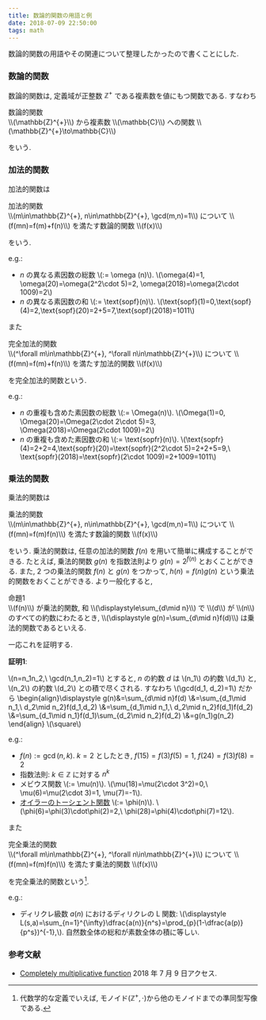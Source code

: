 ```yaml
---
title: 数論的関数の用語と例
date: 2018-07-09 22:50:00
tags: math
---
```


数論的関数の用語やその関連について整理したかったので書くことにした.

### 数論的関数

数論的関数は, 定義域が正整数 $\mathbb{Z}^{+}$ である複素数を値にもつ関数である.
すなわち

<div class="panel panel-default">
  <div class="panel-heading def"><a class="disabled">数論的関数</a></div>
  <div class="panel-body">
  \\(\mathbb{Z}^{+}\\) から複素数 \\(\mathbb{C}\\) への関数
  \\(\mathbb{Z}^{+}\to\mathbb{C}\\)
  </div>
</div>

をいう.

### 加法的関数

加法的関数は

<div class="panel panel-default">
  <div class="panel-heading def"><a class="disabled">加法的関数</a></div>
  <div class="panel-body">
  \\(m\in\mathbb{Z}^{+}, n\in\mathbb{Z}^{+}, \gcd(m,n)=1\\) について
  \\(f(mn)=f(m)+f(n)\\) を満たす数論的関数 \\(f(x)\\)
  </div>
</div>

をいう.

e.g.:

* $n$ の異なる素因数の総数 \\(:= \omega (n)\\). \\(\omega(4)=1, \omega(20)=\omega(2^2\cdot 5)=2, \omega(2018)=\omega(2\cdot 1009)=2\\)
* $n$ の異なる素因数の和 \\(:= \text{sopf}(n)\\). \\(\text{sopf}(1)=0,\text{sopf}(4)=2,\text{sopf}(20)=2+5=7,\text{sopf}(2018)=1011\\)

また

<div class="panel panel-default">
  <div class="panel-heading def"><a class="disabled">完全加法的関数</a></div>
  <div class="panel-body">
  \\(^\forall m\in\mathbb{Z}^{+}, ^\forall n\in\mathbb{Z}^{+}\\) について
  \\(f(mn)=f(m)+f(n)\\) を満たす加法的関数 \\(f(x)\\)
  </div>
</div>

を完全加法的関数という.

e.g.:

* $n$ の重複も含めた素因数の総数 \\(:= \Omega(n)\\). \\(\Omega(1)=0, \Omega(20)=\Omega(2\cdot 2\cdot 5)=3, \Omega(2018)=\Omega(2\cdot 1009)=2\\)
* $n$ の重複も含めた素因数の和 \\(:= \text{sopfr}(n)\\). \\(\text{sopfr}(4)=2+2=4,\text{sopfr}(20)=\text{sopfr}(2^2\cdot 5)=2+2+5=9,\\
\text{sopfr}(2018)=\text{sopfr}(2\cdot 1009)=2+1009=1011\\)

### 乗法的関数

乗法的関数は

<div class="panel panel-default">
  <div class="panel-heading def"><a class="disabled">乗法的関数</a></div>
  <div class="panel-body">
  \\(m\in\mathbb{Z}^{+}, n\in\mathbb{Z}^{+}, \gcd(m,n)=1\\) について
  \\(f(mn)=f(m)f(n)\\) を満たす数論的関数 \\(f(x)\\)
  </div>
</div>

をいう. 乗法的関数は, 任意の加法的関数 $f(n)$ を用いて簡単に構成することができる.
たとえば, 乗法的関数 $g(n)$ を指数法則より $g(n)=2^{f(n)}$ とおくことができる.
また, $2$ つの乗法的関数 $f(n)$ と $g(n)$ をつかって, $h(n)=f(n)g(n)$ という乗法的関数をおくことができる. より一般化すると,

<div class="panel panel-default">
  <div class="panel-heading prop"><a class="disabled">命題1</a></div>
  <div class="panel-body">
\\(f(n)\\) が乗法的関数, 和 \\(\displaystyle\sum_{d\mid n}\\) で \\(d\\) が \\(n\\) のすべての約数にわたるとき, \\(\displaystyle g(n)=\sum_{d\mid n}f(d)\\) は乗法的関数であるといえる. 
  </div>
</div>

一応これを証明する.

**証明1**:<br>

\\(n=n_1n_2,\ \gcd(n_1,n_2)=1\\) とすると,
$n$ の約数 $d$ は \\(n_1\\) の約数 \\(d_1\\) と, \\(n_2\\) の約数 \\(d_2\\)
との積で尽くされる.
すなわち \\(\gcd(d_1, d_2)=1\\) だから
\begin{align}\displaystyle
g(n)&=\sum_{d\mid n}f(d)
\\&=\sum_{d_1\mid n_1,\ d_2\mid n_2}f(d_1,d_2)
\\&=\sum_{d_1\mid n_1,\ d_2\mid n_2}f(d_1)f(d_2)
\\&=\sum_{d_1\mid n_1}f(d_1)\sum_{d_2\mid n_2}f(d_2)
\\&=g(n_1)g(n_2)
\end{align} \\(\square\\)


e.g.:

* $f(n):=\gcd(n,k)$. $k=2$ としたとき, $f(15)=f(3)f(5)=1,\ f(24)=f(3)f(8)=2$
* 指数法則: $k\in\mathbb{Z}$ に対する $n^k$
* メビウス関数 \\(:= \mu(n)\\). \\(\mu(18)=\mu(2\cdot 3^2)=0,\ \mu(6)=\mu(2\cdot 3)=1, \mu(7)=-1\\).
* [オイラーのトーシェント関数](https://falgon.github.io/roki.log/posts/2018/%207月/13/elgamalEncryption/#totientf) \\(:= \phi(n)\\). \\(\phi(6)=\phi(3)\cdot\phi(2)=2,\ \phi(28)=\phi(4)\cdot\phi(7)=12\\).

また

<div class="panel panel-default">
  <div class="panel-heading def"><a class="disabled">完全乗法的関数</a></div>
  <div class="panel-body">
  \\(^\forall m\in\mathbb{Z}^{+}, ^\forall n\in\mathbb{Z}^{+}\\) について
  \\(f(mn)=f(m)f(n)\\) を満たす乗法的関数 \\(f(x)\\)
  </div>
</div>

を完全乗法的関数という[^1]. 

e.g.:

* ディリクレ級数 $a(n)$ におけるディリクレの L 関数: \\(\displaystyle L(s,a)=\sum_{n=1}^{\infty}\dfrac{a(n)}{n^s}=\prod_{p}(1-\dfrac{a(p)}{p^s})^{-1},\\). 自然数全体の総和が素数全体の積に等しい.

### 参考文献

* [Completely multiplicative function](https://en.wikipedia.org/w/index.php?title=Completely_multiplicative_function&oldid=825869650) 2018 年 7 月 9 日アクセス.

[^1]: 代数学的な定義でいえば, モノイド($\mathbb{Z}^{+},\cdot$)から他のモノイドまでの準同型写像である.
